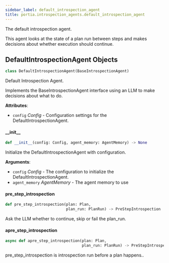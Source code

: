 ```yaml
---
sidebar_label: default_introspection_agent
title: portia.introspection_agents.default_introspection_agent
---
```


The default introspection agent.

This agent looks at the state of a plan run between steps
and makes decisions about whether execution should continue.

## DefaultIntrospectionAgent Objects

```python
class DefaultIntrospectionAgent(BaseIntrospectionAgent)
```

Default Introspection Agent.

Implements the BaseIntrospectionAgent interface using an LLM to make decisions about what to do.

**Attributes**:

- `config` _Config_ - Configuration settings for the DefaultIntrospectionAgent.

#### \_\_init\_\_

```python
def __init__(config: Config, agent_memory: AgentMemory) -> None
```

Initialize the DefaultIntrospectionAgent with configuration.

**Arguments**:

- `config` _Config_ - The configuration to initialize the DefaultIntrospectionAgent.
- `agent_memory` _AgentMemory_ - The agent memory to use

#### pre\_step\_introspection

```python
def pre_step_introspection(plan: Plan,
                           plan_run: PlanRun) -> PreStepIntrospection
```

Ask the LLM whether to continue, skip or fail the plan_run.

#### apre\_step\_introspection

```python
async def apre_step_introspection(plan: Plan,
                                  plan_run: PlanRun) -> PreStepIntrospection
```

pre_step_introspection is introspection run before a plan happens..

